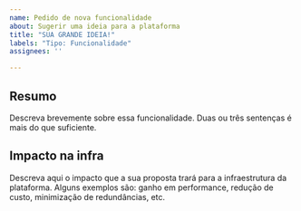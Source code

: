 ```yaml
---
name: Pedido de nova funcionalidade
about: Sugerir uma ideia para a plataforma
title: "SUA GRANDE IDEIA!"
labels: "Tipo: Funcionalidade"
assignees: ''

---
```


## Resumo

Descreva brevemente sobre essa funcionalidade. Duas ou três sentenças é mais do que suficiente.

## Impacto na infra

Descreva aqui o impacto que a sua proposta trará para a infraestrutura da plataforma. Alguns exemplos são: ganho em performance, redução de custo, minimização de redundâncias, etc.

